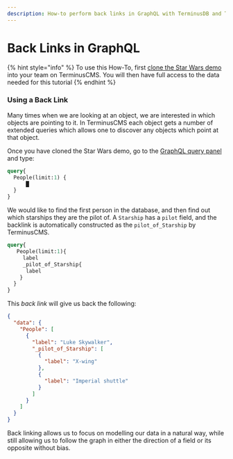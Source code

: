 ```yaml
---
description: How-to perform back links in GraphQL with TerminusDB and TerminusCMS
---
```


# Back Links in GraphQL

{% hint style="info" %}
To use this How-To, first [clone the Star Wars demo](../cloning-a-demo-project.md) into your team on TerminusCMS. You will then have full access to the data needed for this tutorial
{% endhint %}

### Using a Back Link

Many times when we are looking at an object, we are interested in which objects are pointing to it. In TerminusCMS each object gets a number of extended queries which allows one to discover any objects which point at that object.

Once you have cloned the Star Wars demo, go to the [GraphQL query panel](https://github.com/terminusdb/terminuscms-docs/blob/main/how-to/query/graphql/query-basics.md) and type:

```graphql
query{
  People(limit:1) {
      █
  }
}
```

We would like to find the first person in the database, and then find out which starships they are the pilot of. A `Starship` has a `pilot` field, and the backlink is automatically constructed as the `pilot_of_Starship` by TerminusCMS.

```graphql
query{
   People(limit:1){
     label
     _pilot_of_Starship{
      label
    }
  }
}
```

This _back link_ will give us back the following:

```json
{
  "data": {
    "People": [
      {
        "label": "Luke Skywalker",
        "_pilot_of_Starship": [
          {
            "label": "X-wing"
          },
          {
            "label": "Imperial shuttle"
          }
        ]
      }
    ]
  }
}
```

Back linking allows us to focus on modelling our data in a natural way, while still allowing us to follow the graph in either the direction of a field or its opposite without bias.
